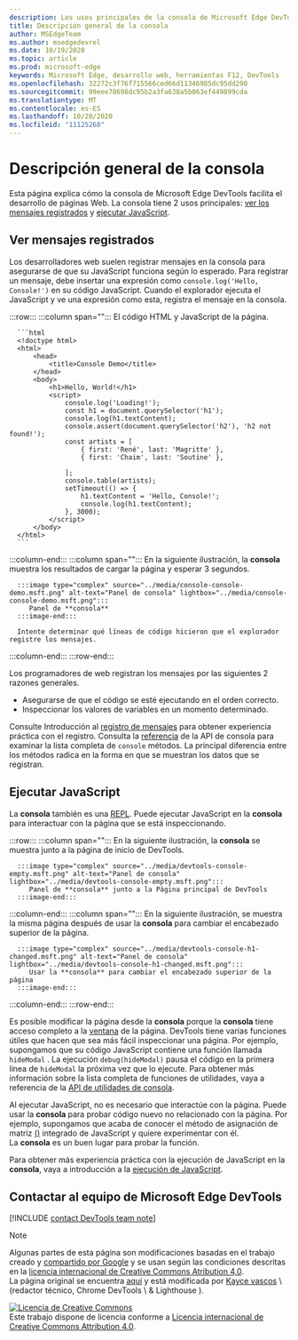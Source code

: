 ```yaml
---
description: Los usos principales de la consola de Microsoft Edge DevTools son el registro de mensajes y la ejecución de JavaScript.
title: Descripción general de la consola
author: MSEdgeTeam
ms.author: msedgedevrel
ms.date: 10/19/2020
ms.topic: article
ms.prod: microsoft-edge
keywords: Microsoft Edge, desarrollo web, herramientas F12, DevTools
ms.openlocfilehash: 32272c3f76f715566ced66d11346985dc95dd290
ms.sourcegitcommit: 99eee78698dc95b2a3fa638a5b063ef449899cda
ms.translationtype: MT
ms.contentlocale: es-ES
ms.lasthandoff: 10/20/2020
ms.locfileid: "11125268"
---
```

<!-- Copyright Kayce Basques 

   Licensed under the Apache License, Version 2.0 (the "License");
   you may not use this file except in compliance with the License.
   You may obtain a copy of the License at

       https://www.apache.org/licenses/LICENSE-2.0

   Unless required by applicable law or agreed to in writing, software
   distributed under the License is distributed on an "AS IS" BASIS,
   WITHOUT WARRANTIES OR CONDITIONS OF ANY KIND, either express or implied.
   See the License for the specific language governing permissions and
   limitations under the License.  -->

# Descripción general de la consola  

  

Esta página explica cómo la consola de Microsoft Edge DevTools facilita el desarrollo de páginas Web.  La consola tiene 2 usos principales: [ver los mensajes registrados](#viewing-logged-messages) y [ejecutar JavaScript](#running-javascript).  

## Ver mensajes registrados  

Los desarrolladores web suelen registrar mensajes en la consola para asegurarse de que su JavaScript funciona según lo esperado.  Para registrar un mensaje, debe insertar una expresión como `console.log('Hello, Console!')` en su código JavaScript.  Cuando el explorador ejecuta el JavaScript y ve una expresión como esta, registra el mensaje en la consola.  

:::row:::
   :::column span="":::
      El código HTML y JavaScript de la página.  
      
      ```html
      <!doctype html>
      <html>
          <head>
              <title>Console Demo</title>
          </head>
          <body>
              <h1>Hello, World!</h1>
              <script>
                  console.log('Loading!');
                  const h1 = document.querySelector('h1');
                  console.log(h1.textContent);
                  console.assert(document.querySelector('h2'), 'h2 not found!');
                  const artists = [
                      { first: 'René', last: 'Magritte' },
                      { first: 'Chaim', last: 'Soutine' },
                        
                  ];
                  console.table(artists);
                  setTimeout(() => {
                      h1.textContent = 'Hello, Console!';
                      console.log(h1.textContent);
                  }, 3000);
              </script>
          </body>
      </html>
      ```  
   :::column-end:::
   :::column span="":::
      En la siguiente ilustración, la **consola** muestra los resultados de cargar la página y esperar 3 segundos.  
      
      :::image type="complex" source="../media/console-console-demo.msft.png" alt-text="Panel de consola" lightbox="../media/console-console-demo.msft.png":::
         Panel de **consola**  
      :::image-end:::  
      
      Intente determinar qué líneas de código hicieron que el explorador registre los mensajes.  
   :::column-end:::
:::row-end:::  

Los programadores de web registran los mensajes por las siguientes 2 razones generales.  

*   Asegurarse de que el código se esté ejecutando en el orden correcto.  
*   Inspeccionar los valores de variables en un momento determinado.  

Consulte Introducción al [registro de mensajes][DevtoolsConsoleLoggingMessages] para obtener experiencia práctica con el registro.  Consulta la [referencia][DevToolsConsoleAPI] de la API de consola para examinar la lista completa de `console` métodos.  La principal diferencia entre los métodos radica en la forma en que se muestran los datos que se registran.  

## Ejecutar JavaScript  

La **consola** también es una [REPL][WikiREPLoop].  Puede ejecutar JavaScript en la **consola** para interactuar con la página que se está inspeccionando.   

:::row:::
   :::column span="":::
      En la siguiente ilustración, la **consola** se muestra junto a la página de inicio de DevTools.  
      
      :::image type="complex" source="../media/devtools-console-empty.msft.png" alt-text="Panel de consola" lightbox="../media/devtools-console-empty.msft.png":::
         Panel de **consola** junto a la Página principal de DevTools  
      :::image-end:::  
   :::column-end:::
   :::column span="":::
      En la siguiente ilustración, se muestra la misma página después de usar la **consola** para cambiar el encabezado superior de la página.
      
      :::image type="complex" source="../media/devtools-console-h1-changed.msft.png" alt-text="Panel de consola" lightbox="../media/devtools-console-h1-changed.msft.png":::
         Usar la **consola** para cambiar el encabezado superior de la página  
      :::image-end:::  
   :::column-end:::
:::row-end:::

Es posible modificar la página desde la **consola** porque la **consola** tiene acceso completo a la [ventana][MDNWindow] de la página.  DevTools tiene varias funciones útiles que hacen que sea más fácil inspeccionar una página.  Por ejemplo, supongamos que su código JavaScript contiene una función llamada `hideModal` .  La ejecución `debug(hideModal)` pausa el código en la primera línea de `hideModal` la próxima vez que lo ejecute.  Para obtener más información sobre la lista completa de funciones de utilidades, vaya a referencia de la [API de utilidades de consola][DevtoolsConsoleUtilitiesDebug].  

Al ejecutar JavaScript, no es necesario que interactúe con la página.  Puede usar la **consola** para probar código nuevo no relacionado con la página.  Por ejemplo, supongamos que acaba de conocer el método de asignación de matriz [()][MDNMap] integrado de JavaScript y quiere experimentar con él.  
La **consola** es un buen lugar para probar la función.  

Para obtener más experiencia práctica con la ejecución de JavaScript en la **consola**, vaya a introducción a la [ejecución de JavaScript][DevtoolsConsoleRunningJavascript].  

## Contactar al equipo de Microsoft Edge DevTools  

[!INCLUDE [contact DevTools team note](../includes/contact-devtools-team-note.md)]  

<!-- links -->  

[DevToolsConsoleAPI]: ./api.md "Referencia de la API de consola | Microsoft docs"  
[DevtoolsConsoleLoggingMessages]: ./log.md "Introducción a la creación de mensajes de registro en la consola | Microsoft docs"  
[DevtoolsConsoleRunningJavascript]: ./javascript.md "Introducción a la ejecución de JavaScript en la consola | Microsoft docs"  
[DevtoolsConsoleUtilitiesDebug]: ./utilities.md#debug "Debug: referencia de API de utilidades de consola | Microsoft docs"  

[MDNMap]: https://developer.mozilla.org/docs/Web/JavaScript/Reference/Global_Objects/Array/map "Array. prototype. map () | MDN"  
[MDNWindow]: https://developer.mozilla.org/docs/Web/API/Window "Ventana | MDN"  

[WikiREPLoop]: https://en.wikipedia.org/wiki/Read%E2%80%93eval%E2%80%93print_loop "Lectura: eval – imprimir bucle-Wikipedia"  

> [!NOTE]
> Algunas partes de esta página son modificaciones basadas en el trabajo creado y [compartido por Google][GoogleSitePolicies] y se usan según las condiciones descritas en la [licencia internacional de Creative Commons Atribution 4,0][CCA4IL].  
> La página original se encuentra [aquí](https://developers.google.com/web/tools/chrome-devtools/console/index) y está modificada por [Kayce vascos][KayceBasques] \ (redactor técnico, Chrome DevTools \ & Lighthouse \).  

[![Licencia de Creative Commons][CCby4Image]][CCA4IL]  
Este trabajo dispone de licencia conforme a [Licencia internacional de Creative Commons Attribution 4.0][CCA4IL].  

[CCA4IL]: https://creativecommons.org/licenses/by/4.0  
[CCby4Image]: https://i.creativecommons.org/l/by/4.0/88x31.png  
[GoogleSitePolicies]: https://developers.google.com/terms/site-policies  
[KayceBasques]: https://developers.google.com/web/resources/contributors/kaycebasques  
